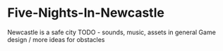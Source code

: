 # Five-Nights-In-Newcastle
Newcastle is a safe city
TODO - sounds, music, assets in general
Game design / more ideas for obstacles
